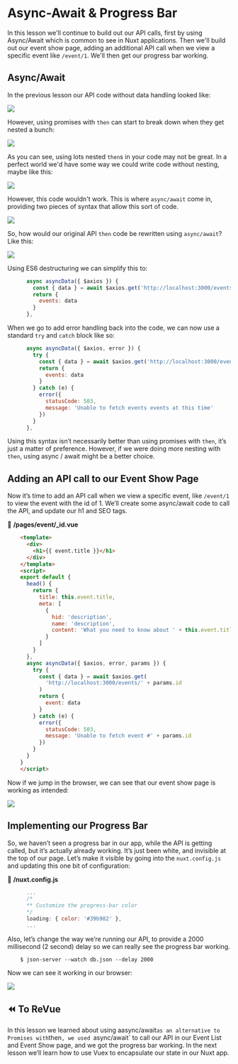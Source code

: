 # Async-Await & Progress Bar

In this lesson we'll continue to build out our API calls, first by using Async/Await which is common to see in Nuxt applications. Then we'll build out our event show page, adding an additional API call when we view a specific event like `/event/1`. We'll then get our progress bar working.

## Async/Await

In the previous lesson our API code without data handling looked like:

![](https://firebasestorage.googleapis.com/v0/b/vue-mastery.appspot.com/o/flamelink%2Fmedia%2F1578373885663_0.jpg?alt=media&token=41870379-3265-4aa8-9d2b-71d0edcb7616)

However, using promises with `then` can start to break down when they get nested a bunch:

![](https://firebasestorage.googleapis.com/v0/b/vue-mastery.appspot.com/o/flamelink%2Fmedia%2F1578373885664_1.jpg?alt=media&token=95d6e3c0-6eb8-491e-8c37-7d7873872056)

As you can see, using lots nested `then`s in your code may not be great. In a perfect world we'd have some way we could write code without nesting, maybe like this:

![](https://firebasestorage.googleapis.com/v0/b/vue-mastery.appspot.com/o/flamelink%2Fmedia%2F1578373893676_2.jpg?alt=media&token=201291d6-d8c3-4fff-a9e8-8dc1d3b25fbc)

However, this code wouldn't work. This is where `async/await` come in, providing two pieces of syntax that allow this sort of code.

![](https://firebasestorage.googleapis.com/v0/b/vue-mastery.appspot.com/o/flamelink%2Fmedia%2F1578372990200_3.jpg?alt=media&token=339ec60c-30f4-475b-8e95-06f521d698f8)

So, how would our original API `then` code be rewritten using `async/await`? Like this:

![](https://firebasestorage.googleapis.com/v0/b/vue-mastery.appspot.com/o/flamelink%2Fmedia%2F1578372990201_4.jpg?alt=media&token=d4a65c35-3959-4067-8a5c-150b4c09bb28)


Using ES6 destructuring we can simplify this to:

```javascript
      async asyncData({ $axios }) {
        const { data } = await $axios.get('http://localhost:3000/events')
        return {
          events: data
        }
      },
```

When we go to add error handling back into the code, we can now use a standard `try` and `catch` block like so:

```javascript
      async asyncData({ $axios, error }) {
        try {
          const { data } = await $axios.get('http://localhost:3000/events')
          return {
            events: data
          }
        } catch (e) {
          error({
            statusCode: 503,
            message: 'Unable to fetch events events at this time'
          })
        }
      },
```

Using this syntax isn’t necessarily better than using promises with `then`, it’s just a matter of preference.  However, if we were doing more nesting with `then`, using async / await might be a better choice.  

## Adding an API call to our Event Show Page

Now it’s time to add an API call when we view a specific event, like `/event/1` to view the event with the id of 1.  We’ll create some async/await code to call the API, and update our h1 and SEO tags.

📃 **/pages/event/_id.vue**
```html
    <template>
      <div>
        <h1>{{ event.title }}</h1>
      </div>
    </template>
    <script>
    export default {
      head() {
        return {
          title: this.event.title,
          meta: [
            {
              hid: 'description',
              name: 'description',
              content: 'What you need to know about ' + this.event.title
            }
          ]
        }
      },
      async asyncData({ $axios, error, params }) {
        try {
          const { data } = await $axios.get(
            'http://localhost:3000/events/' + params.id
          )
          return {
            event: data
          }
        } catch (e) {
          error({
            statusCode: 503,
            message: 'Unable to fetch event #' + params.id
          })
        }
      }
    }
    </script>
```
Now if we jump in the browser, we can see that our event show page is working as intended:

![](https://firebasestorage.googleapis.com/v0/b/vue-mastery.appspot.com/o/flamelink%2Fmedia%2F1578372999302_5.gif?alt=media&token=30e147d1-4030-4791-8a53-a0aa2ec3731d)

## Implementing our Progress Bar

So, we haven’t seen a progress bar in our app, while the API is getting called, but it’s actually already working.  It’s just been white, and invisible at the top of our page.  Let’s make it visible by going into the `nuxt.config.js` and updating this one bit of configuration:

📃 **/nuxt.config.js**
```javascript
      ...
      /*
      ** Customize the progress-bar color
      */
      loading: { color: '#39b982' },
      ...
```
Also, let’s change the way we’re running our API, to provide a 2000 millisecond (2 second) delay so we can really see the progress bar working.

```
    $ json-server --watch db.json --delay 2000
```
Now we can see it working in our browser:

![](https://firebasestorage.googleapis.com/v0/b/vue-mastery.appspot.com/o/flamelink%2Fmedia%2F1578373003024_6.gif?alt=media&token=f9d48acb-027f-4e5c-b1d5-bd8a7865eafd)

## ⏪ To ReVue

In this lesson we learned about using aasync/await` as an alternative to Promises with `then`, we used `async/await` to call our API in our Event List and Event Show page, and we got the progress bar working.  In the next lesson we’ll learn how to use Vuex to encapsulate our state in our Nuxt app.
